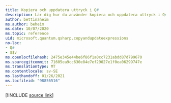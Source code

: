 ```yaml
---
title: Kopiera och uppdatera uttryck i Q#
description: Lär dig hur du använder kopiera och uppdatera uttryck i Q# .
author: bettinaheim
ms.author: beheim
ms.date: 10/07/2020
ms.topic: reference
uid: microsoft.quantum.qsharp.copyandupdateexpressions
no-loc:
- Q#
- $$v
ms.openlocfilehash: 2475e345e44be6f86f1a0cc7231abdd87d799670
ms.sourcegitcommit: 71605ea9cc630e84e7ef29027e1f0ea06299747e
ms.translationtype: MT
ms.contentlocale: sv-SE
ms.lasthandoff: 01/26/2021
ms.locfileid: "98856516"
---
```

<!---
# Copy-and-update expressions in Q#
-->

[!INCLUDE [source link](~/includes/qsharp-language/Specifications/Language/3_Expressions/CopyAndUpdateExpressions.md)]

